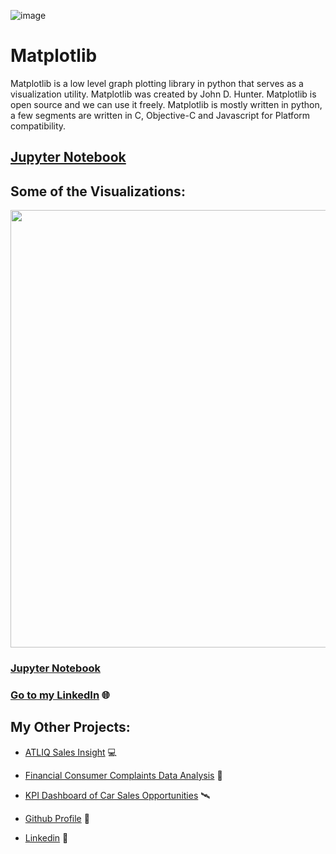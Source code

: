 ![image](https://user-images.githubusercontent.com/124501309/227321808-fbe5cc1d-1cf2-4413-84e3-40771b88a594.png)

# Matplotlib

Matplotlib is a low level graph plotting library in python that serves as a visualization utility.
Matplotlib was created by John D. Hunter.
Matplotlib is open source and we can use it freely.
Matplotlib is mostly written in python, a few segments are written in C, Objective-C and Javascript for Platform compatibility.

## [Jupyter Notebook](https://github.com/gulshang7/Data-Visualization-with-Python/blob/main/Matplotlib/Matplotlib%20Library.ipynb)

## Some of the Visualizations:

<p align="center">
  <img width="900" height="700" src="https://user-images.githubusercontent.com/124501309/227577681-a24373f9-8d1d-4770-8b79-5dea2eec3ab9.jpg">
</p>

### [Jupyter Notebook](https://github.com/gulshang7/Data-Visualization-with-Python/blob/main/Matplotlib/Matplotlib%20Library.ipynb)
### [Go to my LinkedIn](https://www.linkedin.com/in/gulshan-gedam-362905209/) 🌐

## My Other Projects:

- [ATLIQ Sales Insight](https://github.com/gulshang7/ATLIQ_Sales_Insight_Data_Analysis_using_SQL_and_Tableau) 💻

- [Financial Consumer Complaints Data Analysis](https://github.com/gulshang7/Financial-Consumer-Complaints-Data-Analysis-Using-Tableau-Dashboard) 📜

- [KPI Dashboard of Car Sales Opportunities](https://github.com/gulshang7/KPI_Dashboard_of_Car_sales_Win_Loss_Data_Analysis_using_Excel_and_Tableau) 🛰️

- [Github Profile](https://github.com/gulshang7) 🧮

- [Linkedin](https://www.linkedin.com/in/gulshan-gedam-362905209/) 🤝
